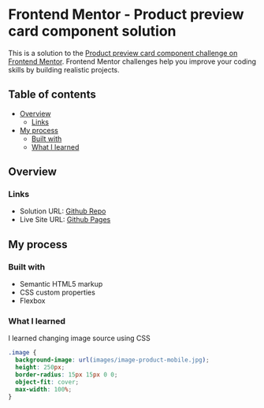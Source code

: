 # Frontend Mentor - Product preview card component solution

This is a solution to the [Product preview card component challenge on Frontend Mentor](https://www.frontendmentor.io/challenges/product-preview-card-component-GO7UmttRfa). Frontend Mentor challenges help you improve your coding skills by building realistic projects. 

## Table of contents

- [Overview](#overview)
  - [Links](#links)
- [My process](#my-process)
  - [Built with](#built-with)
  - [What I learned](#what-i-learned)

## Overview

### Links

- Solution URL: [Github Repo](https://github.com/kurokurome/product-preview-card-component/)
- Live Site URL: [Github Pages](https://kurokurome.github.io/product-preview-card-component/)

## My process

### Built with

- Semantic HTML5 markup
- CSS custom properties
- Flexbox

### What I learned

I learned changing image source using CSS

```css
.image {
  background-image: url(images/image-product-mobile.jpg);
  height: 250px;
  border-radius: 15px 15px 0 0;
  object-fit: cover;
  max-width: 100%;
}
```
